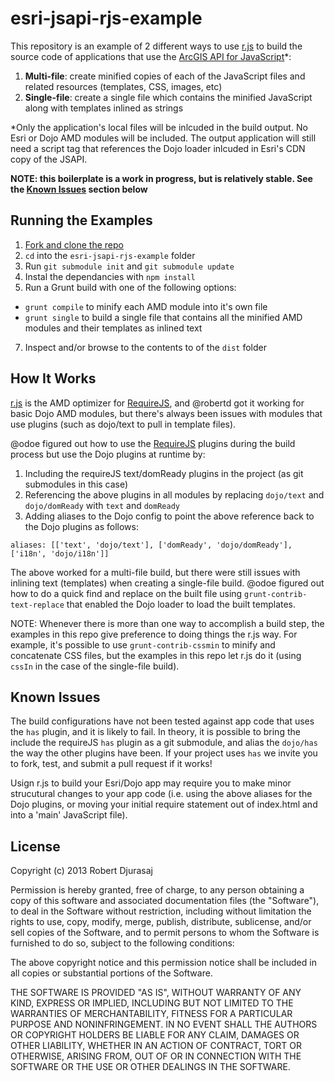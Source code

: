 esri-jsapi-rjs-example
======================
This repository is an example of 2 different ways to use [r.js](http://requirejs.org/docs/optimization.html) to build the source code of applications that use the [ArcGIS API for JavaScript](https://developers.arcgis.com/en/javascript/)*:
  1. **Multi-file**: create minified copies of each of the JavaScript files and related resources (templates, CSS, images, etc)
  2. **Single-file**: create a single file which contains the minified JavaScript along with templates inlined as strings


*Only the application's local files will be inlcuded in the build output. No Esri or Dojo AMD modules will be included. The output application will still need a script tag that references the Dojo loader inlcuded in Esri's CDN copy of the JSAPI.

**NOTE: this boilerplate is a work in progress, but is relatively stable. See the [Known Issues](#known-issues) section below**

## Running the Examples
1. [Fork and clone the repo](https://help.github.com/articles/fork-a-repo)
2. `cd` into the `esri-jsapi-rjs-example` folder
4. Run `git submodule init` and `git submodule update`
5. Instal the dependancies with `npm install`
6. Run a Grunt build with one of the following options:
  * `grunt compile` to minify each AMD module into it's own file
  * `grunt single` to build a single file that contains all the minified AMD modules and their templates as inlined text
7. Inspect and/or browse to the contents to of the `dist` folder

## How It Works
[r.js](http://requirejs.org/docs/optimization.html) is the AMD optimizer for [RequireJS](http://requirejs.org/), and @robertd got it working for basic Dojo AMD modules, but there's always been issues with modules that use plugins (such as dojo/text to pull in template files).

@odoe figured out how to use the [RequireJS](http://requirejs.org/) plugins during the build process but use the Dojo plugins at runtime by:
  1. Including the requireJS text/domReady plugins in the project (as git submodules in this case)
  2. Referencing the above plugins in all modules by replacing `dojo/text` and `dojo/domReady` with `text` and `domReady`
  3. Adding aliases to the Dojo config to point the above reference back to the Dojo plugins as follows:
```
aliases: [['text', 'dojo/text'], ['domReady', 'dojo/domReady'], ['i18n', 'dojo/i18n']]
```

The above worked for a multi-file build, but there were still issues with inlining text (templates) when creating a single-file build. @odoe figured out how to do a quick find and replace on the built file using `grunt-contrib-text-replace` that enabled the Dojo loader to load the built templates.

NOTE: Whenever there is more than one way to accomplish a build step, the examples in this repo give preference to doing things the r.js way. For example, it's possible to use `grunt-contrib-cssmin` to minify and concatenate CSS files, but the examples in this repo let r.js do it (using `cssIn` in the case of the single-file build).

## Known Issues
The build configurations have not been tested against app code that uses the `has` plugin, and it is likely to fail. In theory, it is possible to bring the include the requireJS `has` plugin as a git submodule, and alias the `dojo/has` the way the other plugins have been. If your project uses `has` we invite you to fork, test, and submit a pull request if it works!

Usign r.js to build your Esri/Dojo app may require you to make minor strucutural changes to your app code (i.e. using the above aliases for the Dojo plugins, or moving your initial require statement out of index.html and into a 'main' JavaScript file).

## License

Copyright (c) 2013 Robert Djurasaj

Permission is hereby granted, free of charge, to any person obtaining a copy
of this software and associated documentation files (the "Software"), to deal
in the Software without restriction, including without limitation the rights
to use, copy, modify, merge, publish, distribute, sublicense, and/or sell
copies of the Software, and to permit persons to whom the Software is
furnished to do so, subject to the following conditions:

The above copyright notice and this permission notice shall be included in
all copies or substantial portions of the Software.

THE SOFTWARE IS PROVIDED "AS IS", WITHOUT WARRANTY OF ANY KIND, EXPRESS OR
IMPLIED, INCLUDING BUT NOT LIMITED TO THE WARRANTIES OF MERCHANTABILITY,
FITNESS FOR A PARTICULAR PURPOSE AND NONINFRINGEMENT. IN NO EVENT SHALL THE
AUTHORS OR COPYRIGHT HOLDERS BE LIABLE FOR ANY CLAIM, DAMAGES OR OTHER
LIABILITY, WHETHER IN AN ACTION OF CONTRACT, TORT OR OTHERWISE, ARISING FROM,
OUT OF OR IN CONNECTION WITH THE SOFTWARE OR THE USE OR OTHER DEALINGS IN
THE SOFTWARE.